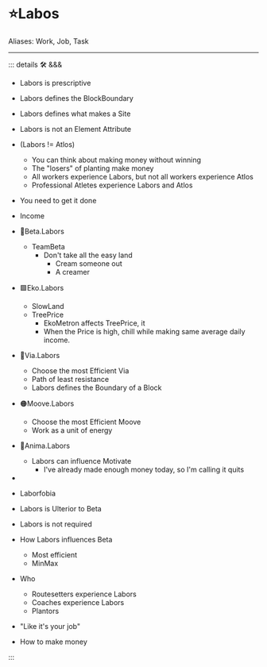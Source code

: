 # ⭐<labos>Labos</labos>

Aliases: Work, Job, Task

---

<!-- =================================================== -->
<!-- =================================================== -->
<!-- =================================================== -->
<!-- =================================================== -->
<!-- =================================================== -->
::: details 🛠 <dev>&&&</dev>

- Labors is prescriptive
- Labors defines the BlockBoundary
- Labors defines what makes a Site

- Labors is not an Element Attribute
- (Labors != Atlos)
    - You can think about making money without winning
    - The "losers" of planting make money
    - All workers experience Labors, but not all workers experience Atlos
    - Professional Atletes experience Labors and Atlos  

- You need to get it done
- Income

- 🔷<beta>Beta</beta>.Labors
    - TeamBeta
        - Don't take all the easy land
            - Cream someone out
            - A creamer
- 🟩<ekos>Eko</ekos>.Labors
    - SlowLand
    - TreePrice
        - EkoMetron affects TreePrice, it
        - When the Price is high, chill while making same average daily income.
- 🔻<via>Via</via>.Labors
    - Choose the most Efficient Via
    - Path of least resistance
    - Labors defines the Boundary of a Block
- 🟠<motor>Moove</motor>.Labors
    - Choose the most Efficient Moove
    - Work as a unit of energy
- 💜<anima>Anima</anima>.Labors
    - Labors can influence Motivate
        - I've already made enough money today, so I'm calling it quits

-
- Laborfobia
- Labors is Ulterior to Beta
- Labors is not required

- How Labors influences Beta
    - Most efficient
    - MinMax

- Who
    - Routesetters experience Labors
    - Coaches experience Labors
    - Plantors

- "Like it's your job"
- How to make money

:::
